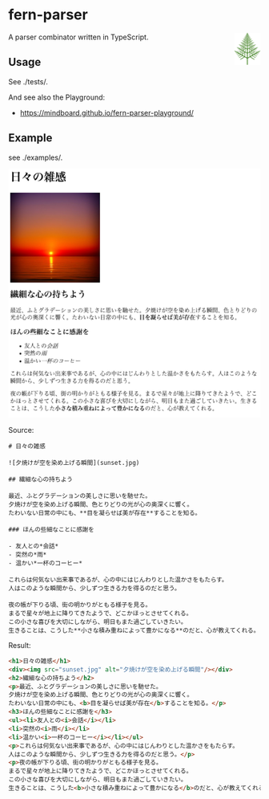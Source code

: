 
# fern-parser

<img align="right" src="https://github.com/mindboard/fern-parser/blob/main/docs/images/fern-parser.png?raw=true" height="64px" alt="The fern-parser logo"/>

A parser combinator written in TypeScript.



## Usage

See ./tests/.

And see also the Playground: 
- https://mindboard.github.io/fern-parser-playground/


## Example

see ./examples/.


![fern-parser](docs/images/a-sunset-example.png)


Source:

```plaintext
# 日々の雑感

![夕焼けが空を染め上げる瞬間](sunset.jpg)

## 繊細な心の持ちよう

最近、ふとグラデーションの美しさに思いを馳せた。
夕焼けが空を染め上げる瞬間、色とりどりの光が心の奥深くに響く。
たわいない日常の中にも、**目を凝らせば美が存在**することを知る。

### ほんの些細なことに感謝を

- 友人との*会話*
- 突然の*雨*
- 温かい*一杯のコーヒー*

これらは何気ない出来事であるが、心の中にはじんわりとした温かさをもたらす。
人はこのような瞬間から、少しずつ生きる力を得るのだと思う。

夜の帳が下りる頃、街の明かりがともる様子を見る。
まるで星々が地上に降りてきたようで、どこかほっとさせてくれる。
この小さな喜びを大切にしながら、明日もまた過ごしていきたい。
生きることは、こうした**小さな積み重ねによって豊かになる**のだと、心が教えてくれる。
```

Result:

```html
<h1>日々の雑感</h1>
<div><img src="sunset.jpg" alt="夕焼けが空を染め上げる瞬間"/></div>
<h2>繊細な心の持ちよう</h2>
<p>最近、ふとグラデーションの美しさに思いを馳せた。
夕焼けが空を染め上げる瞬間、色とりどりの光が心の奥深くに響く。
たわいない日常の中にも、<b>目を凝らせば美が存在</b>することを知る。</p>
<h3>ほんの些細なことに感謝を</h3>
<ul><li>友人との<i>会話</i></li>
<li>突然の<i>雨</i></li>
<li>温かい<i>一杯のコーヒー</i></li></ul>
<p>これらは何気ない出来事であるが、心の中にはじんわりとした温かさをもたらす。
人はこのような瞬間から、少しずつ生きる力を得るのだと思う。</p>
<p>夜の帳が下りる頃、街の明かりがともる様子を見る。
まるで星々が地上に降りてきたようで、どこかほっとさせてくれる。
この小さな喜びを大切にしながら、明日もまた過ごしていきたい。
生きることは、こうした<b>小さな積み重ねによって豊かになる</b>のだと、心が教えてくれる。 </p>
```
